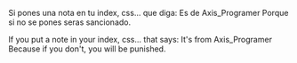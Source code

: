 Si pones una nota en tu index, css... que diga: Es de Axis_Programer Porque si no se pones seras sancionado.

If you put a note in your index, css... that says: It's from Axis_Programer Because if you don't, you will be punished.
